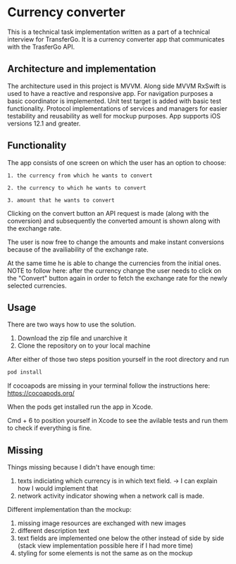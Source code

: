# Currency converter

This is a technical task implementation written as a part of a technical interview for TransferGo. It is a currency converter app that communicates with the TrasferGo API.

## Architecture and implementation
The architecture used in this project is MVVM. Along side MVVM RxSwift is used to have a reactive and responsive app.
For navigation purposes a basic coordinator is implemented.
Unit test target is added with basic test functionality. Protocol implementations of services and managers for easier testability and reusability as well for mockup purposes.
App supports iOS versions 12.1 and greater.


## Functionality

The app consists of one screen on which the user has an option to choose:

	1. the currency from which he wants to convert

	2. the currency to which he wants to convert

	3. amount that he wants to convert

Clicking on the convert button an API request is made (along with the conversion) and subsequently the converted amount is shown along with the exchange rate.

The user is now free to change the amounts and make instant conversions because of the availiability of the exchange rate.

At the same time he is able to change the currencies from the initial ones.
NOTE to follow here: after the currency change the user needs to click on the "Convert" button again in order to fetch the exchange rate for the newly selected currencies.

## Usage

There are two ways how to use the solution.

1. Download the zip file and unarchive it
2. Clone the repository on to your local machine

After either of those two steps position yourself in the root directory and run 
```bash
pod install
```

If cocoapods are missing in your terminal follow the instructions here: https://cocoapods.org/

When the pods get installed run the app in Xcode.

Cmd + 6 to position yourself in Xcode to see the avilable tests and run them to check if everything is fine.

## Missing

Things missing because I didn't have enough time:

1. texts indiciating which currency is in which text field. -> I can explain how I would implement that
2. network activity indicator showing when a network call is made. 

Different implementation than the mockup:

1. missing image resources are exchanged with new images
2. different description text
3. text fields are implemented one below the other instead of side by side (stack view implementation possible here if I had more time)
4. styling for some elements is not the same as on the mockup

